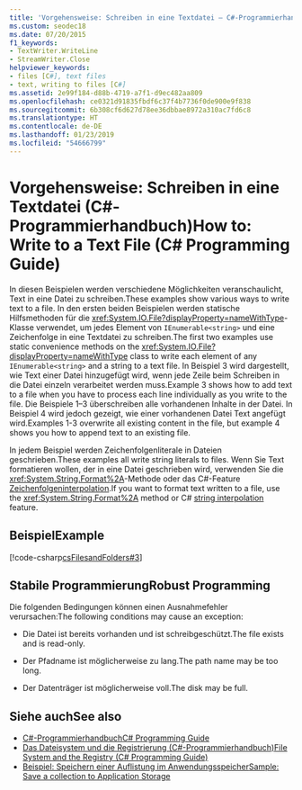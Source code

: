 ```yaml
---
title: 'Vorgehensweise: Schreiben in eine Textdatei – C#-Programmierhandbuch'
ms.custom: seodec18
ms.date: 07/20/2015
f1_keywords:
- TextWriter.WriteLine
- StreamWriter.Close
helpviewer_keywords:
- files [C#], text files
- text, writing to files [C#]
ms.assetid: 2e99f184-d88b-4719-a7f1-d9ec482aa809
ms.openlocfilehash: ce0321d91835fbdf6c37f4b7736f0de900e9f838
ms.sourcegitcommit: 6b308cf6d627d78ee36dbbae8972a310ac7fd6c8
ms.translationtype: HT
ms.contentlocale: de-DE
ms.lasthandoff: 01/23/2019
ms.locfileid: "54666799"
---
```

# <a name="how-to-write-to-a-text-file-c-programming-guide"></a><span data-ttu-id="82ab1-102">Vorgehensweise: Schreiben in eine Textdatei (C#-Programmierhandbuch)</span><span class="sxs-lookup"><span data-stu-id="82ab1-102">How to: Write to a Text File (C# Programming Guide)</span></span>
<span data-ttu-id="82ab1-103">In diesen Beispielen werden verschiedene Möglichkeiten veranschaulicht, Text in eine Datei zu schreiben.</span><span class="sxs-lookup"><span data-stu-id="82ab1-103">These examples show various ways to write text to a file.</span></span> <span data-ttu-id="82ab1-104">In den ersten beiden Beispielen werden statische Hilfsmethoden für die <xref:System.IO.File?displayProperty=nameWithType>-Klasse verwendet, um jedes Element von `IEnumerable<string>` und eine Zeichenfolge in eine Textdatei zu schreiben.</span><span class="sxs-lookup"><span data-stu-id="82ab1-104">The first two examples use static convenience methods on the <xref:System.IO.File?displayProperty=nameWithType> class to write each element of any `IEnumerable<string>` and a string to a text file.</span></span> <span data-ttu-id="82ab1-105">In Beispiel 3 wird dargestellt, wie Text einer Datei hinzugefügt wird, wenn jede Zeile beim Schreiben in die Datei einzeln verarbeitet werden muss.</span><span class="sxs-lookup"><span data-stu-id="82ab1-105">Example 3 shows how to add text to a file when you have to process each line individually as you write to the file.</span></span> <span data-ttu-id="82ab1-106">Die Beispiele 1–3 überschreiben alle vorhandenen Inhalte in der Datei. In Beispiel 4 wird jedoch gezeigt, wie einer vorhandenen Datei Text angefügt wird.</span><span class="sxs-lookup"><span data-stu-id="82ab1-106">Examples 1-3 overwrite all existing content in the file, but example 4 shows you how to append text to an existing file.</span></span>  
  
 <span data-ttu-id="82ab1-107">In jedem Beispiel werden Zeichenfolgenliterale in Dateien geschrieben.</span><span class="sxs-lookup"><span data-stu-id="82ab1-107">These examples all write string literals to files.</span></span> <span data-ttu-id="82ab1-108">Wenn Sie Text formatieren wollen, der in eine Datei geschrieben wird, verwenden Sie die <xref:System.String.Format%2A>-Methode oder das C#-Feature [Zeichenfolgeninterpolation](../../../csharp/language-reference/tokens/interpolated.md).</span><span class="sxs-lookup"><span data-stu-id="82ab1-108">If you want to format text written to a file, use the <xref:System.String.Format%2A> method or C# [string interpolation](../../../csharp/language-reference/tokens/interpolated.md) feature.</span></span>  
  
## <a name="example"></a><span data-ttu-id="82ab1-109">Beispiel</span><span class="sxs-lookup"><span data-stu-id="82ab1-109">Example</span></span>  
 [!code-csharp[csFilesandFolders#3](../../../csharp/programming-guide/file-system/codesnippet/CSharp/how-to-write-to-a-text-file_1.cs)]  
  
## <a name="robust-programming"></a><span data-ttu-id="82ab1-110">Stabile Programmierung</span><span class="sxs-lookup"><span data-stu-id="82ab1-110">Robust Programming</span></span>  
 <span data-ttu-id="82ab1-111">Die folgenden Bedingungen können einen Ausnahmefehler verursachen:</span><span class="sxs-lookup"><span data-stu-id="82ab1-111">The following conditions may cause an exception:</span></span>  
  
-   <span data-ttu-id="82ab1-112">Die Datei ist bereits vorhanden und ist schreibgeschützt.</span><span class="sxs-lookup"><span data-stu-id="82ab1-112">The file exists and is read-only.</span></span>  
  
-   <span data-ttu-id="82ab1-113">Der Pfadname ist möglicherweise zu lang.</span><span class="sxs-lookup"><span data-stu-id="82ab1-113">The path name may be too long.</span></span>  
  
-   <span data-ttu-id="82ab1-114">Der Datenträger ist möglicherweise voll.</span><span class="sxs-lookup"><span data-stu-id="82ab1-114">The disk may be full.</span></span>  
  
## <a name="see-also"></a><span data-ttu-id="82ab1-115">Siehe auch</span><span class="sxs-lookup"><span data-stu-id="82ab1-115">See also</span></span>

- [<span data-ttu-id="82ab1-116">C#-Programmierhandbuch</span><span class="sxs-lookup"><span data-stu-id="82ab1-116">C# Programming Guide</span></span>](../../../csharp/programming-guide/index.md)
- [<span data-ttu-id="82ab1-117">Das Dateisystem und die Registrierung (C#-Programmierhandbuch)</span><span class="sxs-lookup"><span data-stu-id="82ab1-117">File System and the Registry (C# Programming Guide)</span></span>](../../../csharp/programming-guide/file-system/index.md)
- [<span data-ttu-id="82ab1-118">Beispiel: Speichern einer Auflistung im Anwendungsspeicher</span><span class="sxs-lookup"><span data-stu-id="82ab1-118">Sample: Save a collection to Application Storage</span></span>](https://code.msdn.microsoft.com/CSWinStoreAppSaveCollection-bed5d6e6)
